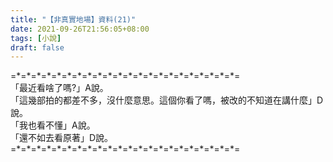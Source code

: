 ```yaml
---
title: "【非真實地場】資料(21)"
date: 2021-09-26T21:56:05+08:00
tags: [小說]
draft: false
---
```


=\*=\*=\*=\*=\*=\*=\*=\*=\*=\*=\*=\*=\*=\*=\*=\*=\*=\*=\*=\*=\*=\*=    
「最近看啥了嗎?」A說。  
「這幾部拍的都差不多，沒什麼意思。這個你看了嗎，被改的不知道在講什麼」D說。  
「我也看不懂」A說。  
「還不如去看原著」D說。  
=\*=\*=\*=\*=\*=\*=\*=\*=\*=\*=\*=\*=\*=\*=\*=\*=\*=\*=\*=\*=\*=\*=  